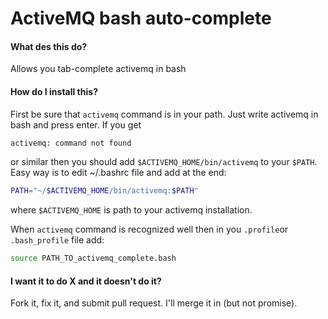 ActiveMQ bash auto-complete
==============================

#### What des this do?
Allows you tab-complete activemq in bash 

#### How do I install this?

First be sure that `activemq` command is in your path. Just write activemq in bash and press enter. If you get 

```bash 
activemq: command not found
```

or similar then you should add `$ACTIVEMQ_HOME/bin/activemq` to your `$PATH`. Easy way is to edit ~/.bashrc file and add at the end:

```bash 
PATH="~/$ACTIVEMQ_HOME/bin/activemq:$PATH"
```

where `$ACTIVEMQ_HOME` is path to your activemq installation. 

When `activemq` command is recognized well then in you `.profile`or `.bash_profile` file add:
```bash
source PATH_TO_activemq_complete.bash
```

#### I want it to do X and it doesn't do it?

Fork it, fix it, and submit pull request. I'll merge it in (but not promise). 
